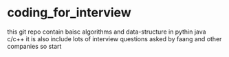 # coding_for_interview
this git repo contain baisc algorithms and data-structure in pythin java c/c++
it is also include lots of interview questions asked by faang and other companies
so start
